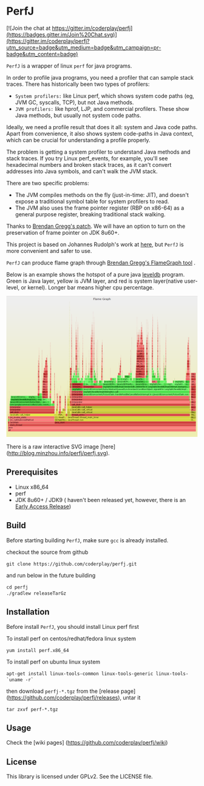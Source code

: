 # PerfJ

[![Join the chat at https://gitter.im/coderplay/perfj](https://badges.gitter.im/Join%20Chat.svg)](https://gitter.im/coderplay/perfj?utm_source=badge&utm_medium=badge&utm_campaign=pr-badge&utm_content=badge)

`PerfJ` is a wrapper of linux `perf` for java programs.

In order to profile java programs, you need a profiler that can sample stack traces. There has historically been two types of profilers:

* `System profilers:` like Linux perf, which shows system code paths (eg, JVM GC, syscalls, TCP), but not Java methods.
* `JVM profilers:` like hprof, LJP, and commercial profilers. These show Java methods, but usually not system code paths.

Ideally, we need a profile result that does it all: system and Java code paths. Apart from convenience, it also shows system code-paths in Java context, which can be crucial for understanding a profile properly.

The problem is getting a system profiler to understand Java methods and stack traces. If you try Linux perf_events, for example, you'll see hexadecimal numbers and broken stack traces, as it can't convert addresses into Java symbols, and can't walk the JVM stack.

There are two specific problems:

* The JVM compiles methods on the fly (just-in-time: JIT), and doesn't expose a traditional symbol table for system profilers to read.
* The JVM also uses the frame pointer register (RBP on x86-64) as a general purpose register, breaking traditional stack walking.


Thanks to [Brendan Gregg's patch](https://bugs.openjdk.java.net/browse/JDK-8068945). We will have an option to turn on the preservation of frame pointer on JDK 8u60+.

This project is based on Johannes Rudolph's work at [here](https://github.com/jrudolph/perf-map-agent), but `PerfJ` is more convenient and safer to use.

`PerfJ` can produce flame graph through [Brendan Gregg's FlameGraph tool](https://github.com/brendangregg/FlameGraph) .

Below is an example shows the hotspot of a pure java [leveldb](https://github.com/dain/leveldb) program. Green is Java layer, yellow is JVM layer, and red is system layer(native user-level, or kernel). Longer bar means higher cpu percentage.

![PerfJ CPU Flame Graph Example](images/perfj.png)

There is a raw interactive SVG image [here] (http://blog.minzhou.info/perfj/perfj.svg).


## Prerequisites

* Linux x86_64
* perf
* JDK 8u60+ / JDK9 ( haven't been released yet, however, there is an [Early Access Release](https://jdk8.java.net/download.html))

## Build

Before starting building `PerfJ`, make sure `gcc` is already installed.


checkout the source from github

    git clone https://github.com/coderplay/perfj.git

and run below in the future building

    cd perfj
    ./gradlew releaseTarGz


## Installation

Before install `PerfJ`, you should install Linux perf first

To install perf on centos/redhat/fedora linux system

    yum install perf.x86_64

To install perf on ubuntu linux system

    apt-get install linux-tools-common linux-tools-generic linux-tools-`uname -r`

then download `perfj-*.tgz` from the [release page] (https://github.com/coderplay/perfj/releases),  untar it

    tar zxvf perf-*.tgz


## Usage

Check the [wiki pages] (https://github.com/coderplay/perfj/wiki)

## License

This library is licensed under GPLv2. See the LICENSE file.
